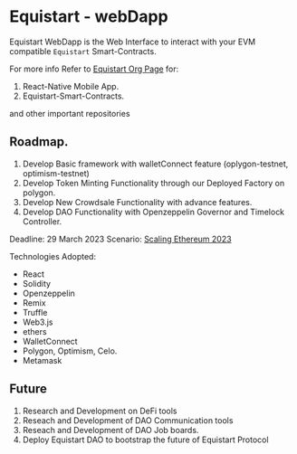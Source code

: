 # Equistart - webDapp
Equistart WebDapp is the Web Interface to interact with your EVM compatible `Equistart` Smart-Contracts. 

For more info Refer to [Equistart Org Page](https://github.com/EquistartLabs) for:
1. React-Native Mobile App. 
2. Equistart-Smart-Contracts.

and other important repositories

## Roadmap.
1. Develop Basic framework with walletConnect feature (oplygon-testnet, optimism-testnet)
2. Develop Token Minting Functionality through our Deployed Factory on polygon.
3. Develop New Crowdsale Functionality with advance features.
4. Develop DAO Functionality with Openzeppelin Governor and Timelock Controller. 

Deadline: 29 March 2023
Scenario: [Scaling Ethereum 2023](https://ethglobal.com/events/scaling2023)

Technologies Adopted:
- React
- Solidity
- Openzeppelin
- Remix
- Truffle
- Web3.js
- ethers
- WalletConnect
- Polygon, Optimism, Celo.
- Metamask

## Future
1. Research and Development on DeFi tools
2. Reseach and Development of DAO Communication tools
3. Reseach and Development of DAO Job boards.
4. Deploy Equistart DAO to bootstrap the future of Equistart Protocol
